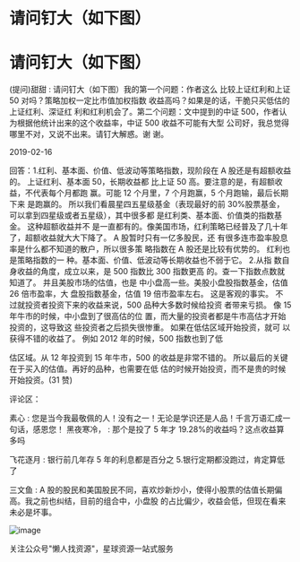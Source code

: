 # 请问钉大（如下图）

# 请问钉大（如下图）

(提问)甜甜 : 请问钉大（如下图）我的第一个问题：作者这么 比较上证红利和上证 50 对吗？策略加权一定比市值加权指数 收益高吗？如果是的话，干脆只买低估的上证红利、深证红 利和红利机会了。第二个问题：文中提到的中证 500，作者认 为根据他统计出来的这个收益率，中证 500 收益不可能有大型 公司好，我总觉得哪里不对，又说不出来。请钉大解惑。谢 谢。

2019-02-16

回答：1.红利、基本面、价值、低波动等策略指数，现阶段在 A 股还是有超额收益的。 上证红利、基本面 50，长期收益都 比上证 50 高。要注意的是，有超额收益，不代表每个月都跑 赢。可能 12 个月里，7 个月跑赢，5 个月跑输，最后长期下来 是跑赢的。 所以我们看晨星四五星级基金（表现最好的前 30%股票基金，可以拿到四星级或者五星级），其中很多都 是红利类、基本面、价值类的指数基金。 这种超额收益并不 是一直都有的。像美国市场，红利策略已经普及了几十年 了，超额收益就大大下降了。 A 股暂时只有一亿多股民，还 有很多连市盈率股息率是什么都不知道的散户，所以很多策 略指数在 A 股还是比较有优势的。 红利也是策略指数的一 种。基本面、价值、低波动等长期收益也不弱于它。 2.从指 数自身收益的角度，成立以来，是 500 指数比 300 指数更高 的。查一下指数点数就知道了。 并且美股市场的估值，也是 中小盘高一些。美股小盘股指数基金，估值 26 倍市盈率，大 盘股指数基金，估值 19 倍市盈率左右。 这是客观的事实。 不 过就投资者投资下来的收益来说，500 品种大多数时候给投资 者带来亏损。 像 15 年牛市的时候，中小盘到了很高估的位 置，而大量的投资者都是牛市高估才开始投资的，这导致这 些投资者之后损失很惨重。 如果在低估区域开始投资，就可 以获得不错的收益了。 例如 2012 年的时候，500 指数也到了低

估区域。从 12 年投资到 15 年牛市，500 的收益是非常不错的。 所以最后的关键在于买入的估值。再好的品种，也需要在低 估的时候开始投资，而不是贵的时候开始投资。(31 赞)

评论区：

素心 : 您是当今我最敬佩的人！没有之一！无论是学识还是人品！千言万语汇成一句话，感恩您！ 黑夜寒冷， : 那个是投了 5 年才 19.28%的收益吗？这点收益算多吗

飞花逐月 : 银行前几年存 5 年的利息都是百分之 5.银行定期都没跑过，肯定算低了

三文鱼 : A 股的股民和美国股民不同，喜欢炒新炒小，使得小股票的估值长期偏高。我之前也纠结，目前的组合中，小盘股 的占比偏少，收益会低，但现在看来未必是坏事。

![image](img/Image_1211.png)

关注公众号"懒人找资源"，星球资源一站式服务